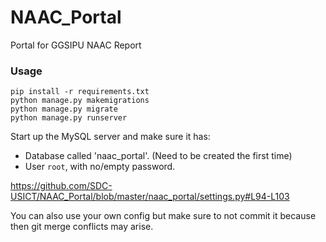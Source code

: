 # NAAC_Portal
Portal for GGSIPU NAAC Report

### Usage
```
pip install -r requirements.txt
python manage.py makemigrations
python manage.py migrate
python manage.py runserver
```

Start up the MySQL server and make sure it has:
- Database called 'naac_portal'. (Need to be created the first time)
- User ```root```, with no/empty password.

https://github.com/SDC-USICT/NAAC_Portal/blob/master/naac_portal/settings.py#L94-L103

You can also use your own config but make sure to not commit
it because then git merge conflicts may arise.

